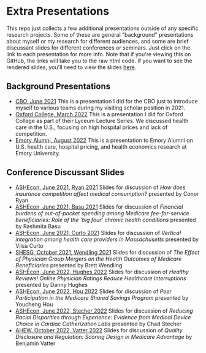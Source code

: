 # Extra Presentations

This repo just collects a few additional presentations outside of any specific research projects. Some of these are general "background" presentations about myself or my research for different audiences, and some are brief discussant slides for different conferences or seminars. Just click on the link to each presentation for more info. Note that if you're viewing this on GitHub, the links will take you to the raw html code. If you want to see the rendered slides, you'll need to view the slides [here](extras.talks.ianmccarthyecon.com).

## Background Presentations

-   [CBO, June 2021](cbo-20210615.html) This is a presentation I did for the CBO just to introduce myself to various teams during my visiting scholar position in 2021.
-   [Oxford College, March 2022](oxford-hospital-pricing.html) This is a presentation I did for Oxford College as part of their Lyceum Lecture Series. We discussed health care in the U.S., focusing on high hospital prices and lack of competition.
-   [Emory Alumni, August 2022](emory-alumni-2022.html) This is a presentation to Emory Alumni on U.S. health care, hospital pricing, and health economics research at Emory University.

## Conference Discussant Slides

-   [ASHEcon, June 2021, Ryan 2021](ashecon-2021-ryan.html) Slides for discussion of *How does insurance competition affect medical consumption?* presented by Conor Ryan
-   [ASHEcon, June 2021, Basu 2021](ashecon-2021-basu.html) Slides for discussion of *Financial burdens of out-of-pocket spending among Medicare fee-for-service beneficiaries: Role of the 'big four' chronic health conditions* presented by Rashmita Basu
-   [ASHEcon, June 2021, Curto 2021](ashecon-2021-curto.html) Slides for discussion of *Vertical integration among health care providers in Massachusetts* presented by Vilsa Curto
-   [SHESG, October 2021, Wendling 2021](shesg-2021-wendling.html) Slides for discussion of *The Effect of Physician Group Mergers on the Health Outcomes of Medicare Beneficiaries* presented by Brett Wendling
-   [ASHEcon, June 2022, Hughes 2022](ashecon-2022-hughes.html) Slides for discussion of *Healthy Reviews! Online Physician Ratings Reduce Healthcare Interruptions* presented by Danny Hughes
-   [ASHEcon, June 2022, Hou 2022](ashecon-2022-hou.html) Slides for discussion of *Peer Participation in the Medicare Shared Savings Program* presented by Youcheng Hou
-   [ASHEcon, June 2022, Stecher 2022](ashecon-2022-stecher.html) Slides for discussion of *Reducing Racial Disparities through Experience: Evidence from Medical Device Choice in Cardiac Catherization Labs* presented by Chad Stecher
-   [AHEW, October 2022, Vatter 2022](ahew-2022-vatter.html) Slides for discussion of *Quality Disclosure and Regulation: Scoring Design in Medicare Advantage* by Benjamin Vatter

